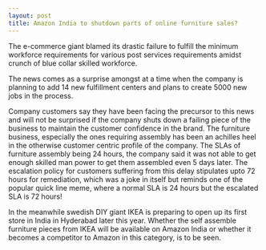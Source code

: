 ```yaml
---
layout: post
title: Amazon India to shutdown parts of online furniture sales?
---
```


The e-commerce giant blamed its drastic failure to fulfill the minimum workforce requirements for various post services requirements amidst crunch of blue collar skilled workforce.

The news comes as a surprise amongst at a time when the company is planning to add 14 new fulfillment centers and plans to create 5000 new jobs in the process.

Company customers say they have been facing the precursor to this news and will not be surprised if the company shuts down a failing piece of the business to maintain the customer confidence in the brand. The furniture business, especially the ones requiring assembly has been an achilles heel in the otherwise customer centric profile of the company. The SLAs of furniture assembly being 24 hours, the company said it was not able to get enough skilled man power to get them assembled even 5 days later. The escalation policy for customers suffering from this delay stipulates upto 72 hours for remediation, which was a joke in itself but reminds one of the popular quick line meme, where a normal SLA is 24 hours but the escalated SLA is 72 hours! 

In the meanwhile swedish DIY giant IKEA is preparing to open up its first store in India in Hyderabad later this year. Whether the self assemble furniture pieces from IKEA will be available on Amazon India or whether it becomes a competitor to Amazon in this category, is to be seen.

